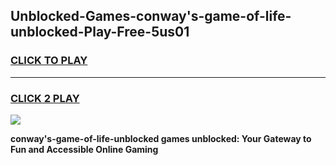 
## Unblocked-Games-conway's-game-of-life-unblocked-Play-Free-5us01
<h3>
<a href="https://premium76.site?title=conway's-game-of-life-unblocked&ref=18A1">CLICK TO PLAY</a></h3>
<hr>

<h3>
<a href="https://premium76.site?title=conway's-game-of-life-unblocked&ref=18A1">CLICK 2 PLAY</a>
  
</h3>

<a href="https://premium76.site?title=conway's-game-of-life-unblocked&ref=18A1"><img src="https://clearcache.store/games.png"></a>


**conway's-game-of-life-unblocked games unblocked: Your Gateway to Fun and Accessible Online Gaming**
